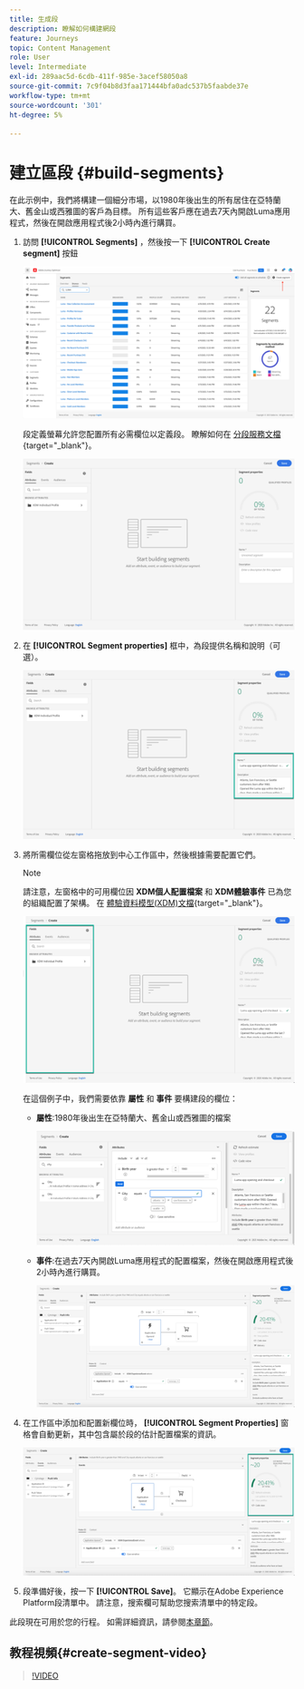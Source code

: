 ```yaml
---
title: 生成段
description: 瞭解如何構建網段
feature: Journeys
topic: Content Management
role: User
level: Intermediate
exl-id: 289aac5d-6cdb-411f-985e-3acef58050a8
source-git-commit: 7c9f04b8d3faa171444bfa0adc537b5faabde37e
workflow-type: tm+mt
source-wordcount: '301'
ht-degree: 5%

---
```


# 建立區段 {#build-segments}

在此示例中，我們將構建一個細分市場，以1980年後出生的所有居住在亞特蘭大、舊金山或西雅圖的客戶為目標。 所有這些客戶應在過去7天內開啟Luma應用程式，然後在開啟應用程式後2小時內進行購買。

1. 訪問 **[!UICONTROL Segments]** ，然後按一下 **[!UICONTROL Create segment]** 按鈕

   ![](assets/create-segment.png)

   段定義螢幕允許您配置所有必需欄位以定義段。 瞭解如何在 [分段服務文檔](https://experienceleague.adobe.com/docs/experience-platform/segmentation/ui/overview.html){target=&quot;_blank&quot;}。

   ![](assets/segment-builder.png)

1. 在 **[!UICONTROL Segment properties]** 框中，為段提供名稱和說明（可選）。

   ![](assets/segment-properties.png)

1. 將所需欄位從左窗格拖放到中心工作區中，然後根據需要配置它們。

   >[!NOTE]
   >
   >請注意，左窗格中的可用欄位因 **XDM個人配置檔案** 和 **XDM體驗事件** 已為您的組織配置了架構。  在 [體驗資料模型(XDM)文檔](https://experienceleague.adobe.com/docs/experience-platform/xdm/home.html?lang=zh-Hant){target=&quot;_blank&quot;}。

   ![](assets/drag-fields.png)

   在這個例子中，我們需要依靠 **屬性** 和 **事件** 要構建段的欄位：

   * **屬性**:1980年後出生在亞特蘭大、舊金山或西雅圖的檔案

      ![](assets/add-attributes.png)

   * **事件**:在過去7天內開啟Luma應用程式的配置檔案，然後在開啟應用程式後2小時內進行購買。

      ![](assets/add-events.png)

1. 在工作區中添加和配置新欄位時， **[!UICONTROL Segment Properties]** 窗格會自動更新，其中包含屬於段的估計配置檔案的資訊。

   ![](assets/segment-estimate.png)

1. 段準備好後，按一下 **[!UICONTROL Save]**。 它顯示在Adobe Experience Platform段清單中。 請注意，搜索欄可幫助您搜索清單中的特定段。

此段現在可用於您的行程。 如需詳細資訊，請參閱[本章節](../segment/about-segments.md)。

## 教程視頻{#create-segment-video}

>[!VIDEO](https://video.tv.adobe.com/v/334281?quality=12)
